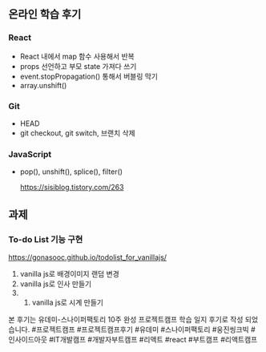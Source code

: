 ## 온라인 학습 후기

### React

- React 내에서 map 함수 사용해서 반복
- props 선언하고 부모 state 가져다 쓰기
- event.stopPropagation() 통해서 버블링 막기
- array.unshift()

### Git

- HEAD
- git checkout, git switch, 브랜치 삭제

### JavaScript

- pop(), unshift(), splice(), filter()
    
    https://sisiblog.tistory.com/263
    

## 과제

### To-do List 기능 구현

https://gonasooc.github.io/todolist_for_vanillajs/

1. vanilla js로 배경이미지 랜덤 변경
2. vanilla js로 인사 만들기
3. 1. vanilla js로 시계 만들기

본 후기는 유데미-스나이퍼팩토리 10주 완성 프로젝트캠프 학습 일지 후기로 작성 되었습니다.
#프로젝트캠프 #프로젝트캠프후기 #유데미 #스나이퍼팩토리 #웅진씽크빅 #인사이드아웃 #IT개발캠프 #개발자부트캠프 #리액트 #react #부트캠프 #리액트캠프